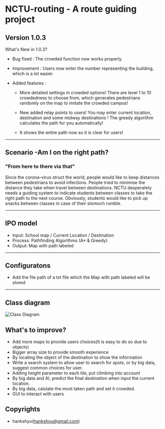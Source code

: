 # NCTU-routing - A route guiding project
## Version 1.0.3
What's New in 1.0.3?
- Bug fixed : The crowded function now works properly.

- Improvement : Users now enter the number representing the building, which is a lot easier.

- Added features :

  - More detailed settings in crowded options! There are level 1 to 10 crowdedness to choose from, which generates pedestrians randomly on the map to imitate the crowded campus!

  - New added relay points to users! You may enter current location, destination and some midway destinations ! The greedy algorithm calculates the path for you automatically!

  - It shows the entire path now so it is clear for users!

---
## Scenario -Am I on the right path?
### "From here to there via that"
Since the corona-virus struct the world, people would like to keep distances between pedestrians to avoid infections. People tried to minimise the distance they take when travel
between destinations. NCTU desperately needs a guiding system to indicate students between classes to take the right path to the next course. Obviously, students would like to pick up snacks between classes in case of their stomoch rumble.
 
---
## IPO model

- Input: School map / Current Location / Destination
- Process: Pathfinding Algorithms (A* & Greedy)
- Output: Map with path labeled

---
## Configuratons
- Add the file path of a txt file which the Map with path labeled will be stored
---

## Class diagram
![Class Diagram](https://user-images.githubusercontent.com/67572824/86504523-fbf01180-bdeb-11ea-8746-f9cadf4a28d1.jpg)

## What's to improve?
- Add more maps to provide users choices(It is easy to do so due to objects)
- Bigger array size to provide smooth experience
- By locating the object of the destination to show the information
- Write a search system to allow user to search for spots, or by big data, suggest common choices for user.
- Adding height parameter to each tile, put climbing into account
- By big data and AI, predict the final destination when input the current location.
- By big data, calulate the most taken path and set it crowded.
- GUI to interact with users

## Copyrights 
- hankshyu(hankshyu@gmail.com)
